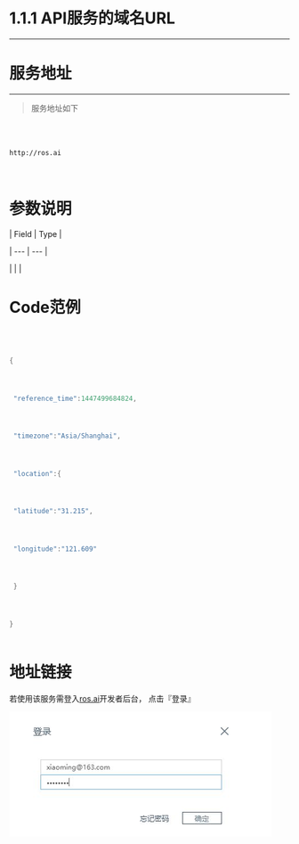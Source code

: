 # 1.1.1 API服务的域名URL



---



# 服务地址



---



> 服务地址如下



```



http://ros.ai



```



# 参数说明



| Field | Type |

| --- | --- |

| | |



# Code范例



```go



{



 "reference_time":1447499684824,



 "timezone":"Asia/Shanghai",



 "location":{



 "latitude":"31.215",



 "longitude":"121.609"



 }



}



```



# 地址链接



若使用该服务需登入[ros.ai](http://ros.ai)开发者后台， 点击『登录』



![](/assets/QQ图片20161127160800.png)




